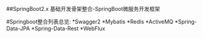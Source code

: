 
##SpringBoot2.x 基础开发骨架整合-SpringBoot微服务开发框架

#Springboot整合列表总览:
*Swagger2
*Mybatis
*Redis
*ActiveMQ
*Spring-Data-JPA
*Spring-Data-Rest
*WebFlux


